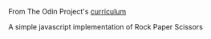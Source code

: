 From The Odin Project's [curriculum](https://www.theodinproject.com/courses/web-development-101/lessons/rock-paper-scissors)

A simple javascript implementation of Rock Paper Scissors
